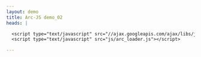 ```yaml
---
layout: demo
title: Arc-JS demo_02
heads: |

  <script type="text/javascript" src="//ajax.googleapis.com/ajax/libs/jquery/1.10.2/jquery.min.js"></script>
  <script type="text/javascript" src="js/arc_loader.js"></script>

---
```


<script type="text/arc" src="fizzbuzz.arc"></script>
<script type="text/arc">
(fizzbuzz 3)
(fizzbuzz 100)
</script>


